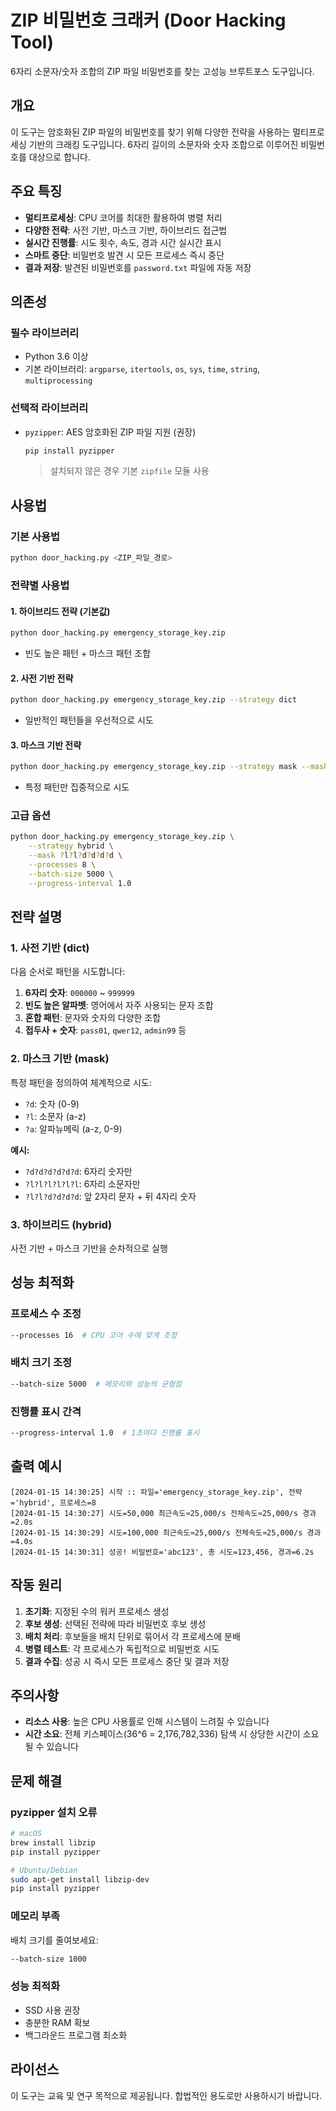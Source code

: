 # ZIP 비밀번호 크래커 (Door Hacking Tool)

6자리 소문자/숫자 조합의 ZIP 파일 비밀번호를 찾는 고성능 브루트포스 도구입니다.

## 개요

이 도구는 암호화된 ZIP 파일의 비밀번호를 찾기 위해 다양한 전략을 사용하는 멀티프로세싱 기반의 크래킹 도구입니다. 6자리 길이의 소문자와 숫자 조합으로 이루어진 비밀번호를 대상으로 합니다.

## 주요 특징

- **멀티프로세싱**: CPU 코어를 최대한 활용하여 병렬 처리
- **다양한 전략**: 사전 기반, 마스크 기반, 하이브리드 접근법
- **실시간 진행률**: 시도 횟수, 속도, 경과 시간 실시간 표시
- **스마트 중단**: 비밀번호 발견 시 모든 프로세스 즉시 중단
- **결과 저장**: 발견된 비밀번호를 `password.txt` 파일에 자동 저장

## 의존성

### 필수 라이브러리
- Python 3.6 이상
- 기본 라이브러리: `argparse`, `itertools`, `os`, `sys`, `time`, `string`, `multiprocessing`

### 선택적 라이브러리
- `pyzipper`: AES 암호화된 ZIP 파일 지원 (권장)
  ```bash
  pip install pyzipper
  ```
  > 설치되지 않은 경우 기본 `zipfile` 모듈 사용

## 사용법

### 기본 사용법
```bash
python door_hacking.py <ZIP_파일_경로>
```

### 전략별 사용법

#### 1. 하이브리드 전략 (기본값)
```bash
python door_hacking.py emergency_storage_key.zip
```
- 빈도 높은 패턴 + 마스크 패턴 조합

#### 2. 사전 기반 전략
```bash
python door_hacking.py emergency_storage_key.zip --strategy dict
```
- 일반적인 패턴들을 우선적으로 시도

#### 3. 마스크 기반 전략
```bash
python door_hacking.py emergency_storage_key.zip --strategy mask --mask ?d?d?d?d?d?d
```
- 특정 패턴만 집중적으로 시도

### 고급 옵션

```bash
python door_hacking.py emergency_storage_key.zip \
    --strategy hybrid \
    --mask ?l?l?d?d?d?d \
    --processes 8 \
    --batch-size 5000 \
    --progress-interval 1.0
```

## 전략 설명

### 1. 사전 기반 (dict)
다음 순서로 패턴을 시도합니다:
1. **6자리 숫자**: `000000` ~ `999999`
2. **빈도 높은 알파벳**: 영어에서 자주 사용되는 문자 조합
3. **혼합 패턴**: 문자와 숫자의 다양한 조합
4. **접두사 + 숫자**: `pass01`, `qwer12`, `admin99` 등

### 2. 마스크 기반 (mask)
특정 패턴을 정의하여 체계적으로 시도:
- `?d`: 숫자 (0-9)
- `?l`: 소문자 (a-z)
- `?a`: 알파뉴메릭 (a-z, 0-9)

**예시:**
- `?d?d?d?d?d?d`: 6자리 숫자만
- `?l?l?l?l?l?l`: 6자리 소문자만
- `?l?l?d?d?d?d`: 앞 2자리 문자 + 뒤 4자리 숫자

### 3. 하이브리드 (hybrid)
사전 기반 + 마스크 기반을 순차적으로 실행

## 성능 최적화

### 프로세스 수 조정
```bash
--processes 16  # CPU 코어 수에 맞게 조정
```

### 배치 크기 조정
```bash
--batch-size 5000  # 메모리와 성능의 균형점
```

### 진행률 표시 간격
```bash
--progress-interval 1.0  # 1초마다 진행률 표시
```

## 출력 예시

```
[2024-01-15 14:30:25] 시작 :: 파일='emergency_storage_key.zip', 전략='hybrid', 프로세스=8
[2024-01-15 14:30:27] 시도=50,000 최근속도≈25,000/s 전체속도≈25,000/s 경과=2.0s
[2024-01-15 14:30:29] 시도=100,000 최근속도≈25,000/s 전체속도≈25,000/s 경과=4.0s
[2024-01-15 14:30:31] 성공! 비밀번호='abc123', 총 시도=123,456, 경과=6.2s
```

## 작동 원리

1. **초기화**: 지정된 수의 워커 프로세스 생성
2. **후보 생성**: 선택된 전략에 따라 비밀번호 후보 생성
3. **배치 처리**: 후보들을 배치 단위로 묶어서 각 프로세스에 분배
4. **병렬 테스트**: 각 프로세스가 독립적으로 비밀번호 시도
5. **결과 수집**: 성공 시 즉시 모든 프로세스 중단 및 결과 저장

## 주의사항

- **리소스 사용**: 높은 CPU 사용률로 인해 시스템이 느려질 수 있습니다
- **시간 소요**: 전체 키스페이스(36^6 = 2,176,782,336) 탐색 시 상당한 시간이 소요될 수 있습니다

## 문제 해결

### pyzipper 설치 오류
```bash
# macOS
brew install libzip
pip install pyzipper

# Ubuntu/Debian
sudo apt-get install libzip-dev
pip install pyzipper
```

### 메모리 부족
배치 크기를 줄여보세요:
```bash
--batch-size 1000
```

### 성능 최적화
- SSD 사용 권장
- 충분한 RAM 확보
- 백그라운드 프로그램 최소화

## 라이선스

이 도구는 교육 및 연구 목적으로 제공됩니다. 합법적인 용도로만 사용하시기 바랍니다. 